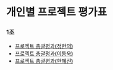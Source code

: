 # 개인별 프로젝트 평가표
### 1조
 - [프로젝트 총괄평과(정현의)](총괄평과/총괄평과%20정현의.md)
 - [프로젝트 총괄평과(이동욱)](총괄평과/총괄평과%20이동욱.md)
 - [프로젝트 총괄평과(한혜진)](총괄평과/총괄평과%20한혜진.md)